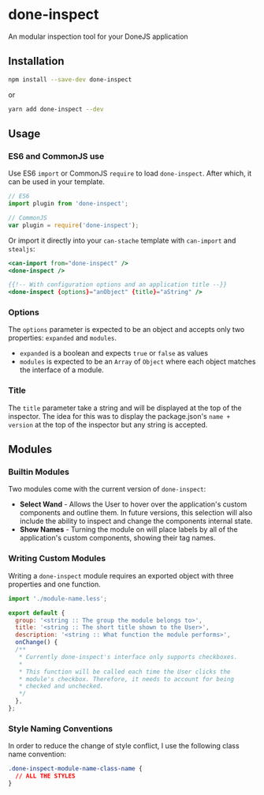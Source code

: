 # done-inspect

<!-- [![Build Status](https://travis-ci.org/donejs/done-inspect.png?branch=master)](https://travis-ci.org/donejs/done-inspect) -->

An modular inspection tool for your DoneJS application

## Installation

```bash
npm install --save-dev done-inspect
```

or

```bash
yarn add done-inspect --dev
```

## Usage

### ES6 and CommonJS use

Use ES6 `import` or CommonJS `require` to load `done-inspect`. After which,
it can be used in your template.

```js
// ES6
import plugin from 'done-inspect';

// CommonJS
var plugin = require('done-inspect');
```

Or import it directly into your `can-stache` template with `can-import` and `stealjs`:

```mustache
<can-import from="done-inspect" />
<done-inspect />

{{!-- With configuration options and an application title --}}
<done-inspect {options}="anObject" {title}="aString" />
```

### Options

The `options` parameter is expected to be an object and accepts only two properties:
`expanded` and `modules`.

* `expanded` is a boolean and expects `true` or `false` as values
* `modules` is expected to be an `Array` of `Object` where each object matches the interface
of a module.

### Title

The `title` parameter take a string and will be displayed at the top of the inspector. The idea
for this was to display the package.json's `name + version` at the top of the inspector but
any string is accepted.

## Modules

### Builtin Modules

Two modules come with the current version of `done-inspect`:
* __Select Wand__ - Allows the User to hover over the application's custom components and outline
them. In future versions, this selection will also include the ability to inspect and change
the components internal state.
* __Show Names__ - Turning the module on will place labels by all of the application's custom
components, showing their tag names.

### Writing Custom Modules

Writing a `done-inspect` module requires an exported object with three properties and one function.

```js
import './module-name.less';

export default {
  group: '<string :: The group the module belongs to>',
  title: '<string :: The short title shown to the User>',
  description: '<string :: What function the module performs>',
  onChange() {
  /**
   * Currently done-inspect's interface only supports checkboxes.
   *
   * This function will be called each time the User clicks the
   * module's checkbox. Therefore, it needs to account for being
   * checked and unchecked.
   */
  },
};
```

### Style Naming Conventions

In order to reduce the change of style conflict, I use the following class
name convention:

```css
.done-inspect-module-name-class-name {
  // ALL THE STYLES
}
```